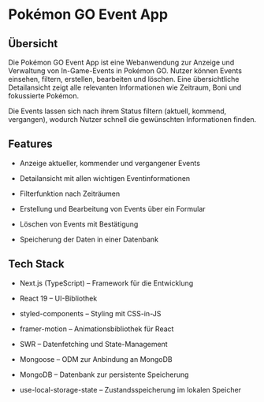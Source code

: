# Pokémon GO Event App

## Übersicht

Die Pokémon GO Event App ist eine Webanwendung zur Anzeige und Verwaltung von In-Game-Events in Pokémon GO. Nutzer können Events einsehen, filtern, erstellen, bearbeiten und löschen. Eine übersichtliche Detailansicht zeigt alle relevanten Informationen wie Zeitraum, Boni und fokussierte Pokémon.

Die Events lassen sich nach ihrem Status filtern (aktuell, kommend, vergangen), wodurch Nutzer schnell die gewünschten Informationen finden.

## Features

- Anzeige aktueller, kommender und vergangener Events

- Detailansicht mit allen wichtigen Eventinformationen

- Filterfunktion nach Zeiträumen

- Erstellung und Bearbeitung von Events über ein Formular

- Löschen von Events mit Bestätigung

- Speicherung der Daten in einer Datenbank

## Tech Stack

- Next.js (TypeScript) – Framework für die Entwicklung

- React 19 – UI-Bibliothek

- styled-components – Styling mit CSS-in-JS

- framer-motion – Animationsbibliothek für React

- SWR – Datenfetching und State-Management

- Mongoose – ODM zur Anbindung an MongoDB

- MongoDB – Datenbank zur persistente Speicherung

- use-local-storage-state – Zustandsspeicherung im lokalen Speicher
